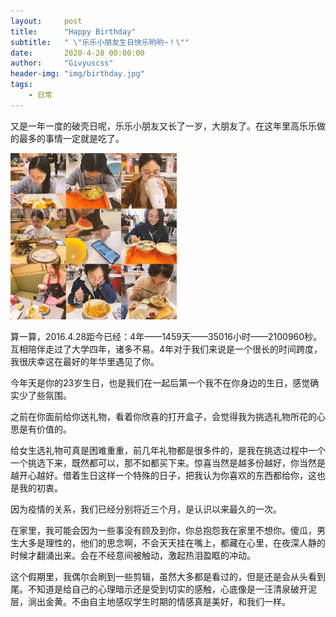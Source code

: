 ```yaml
---
layout:     post
title:      "Happy Birthday"
subtitle:   " \"乐乐小朋友生日快乐哟哟~！\""
date:       2020-4-28 00:00:00
author:     "Givyuscss"
header-img: "img/birthday.jpg"
tags:
    - 日常
---
```




又是一年一度的破壳日呢，乐乐小朋友又长了一岁，大朋友了。在这年里高乐乐做的最多的事情一定就是吃了。



<img src="/img/in-post/birthday/img_1.jpg" alt="img_1" style="zoom:26%;" />



算一算，2016.4.28距今已经：4年——1459天——35016小时——2100960秒。互相陪伴走过了大学四年，诸多不易。4年对于我们来说是一个很长的时间跨度，我很庆幸这在最好的年华里遇见了你。

今年天是你的23岁生日，也是我们在一起后第一个我不在你身边的生日，感觉确实少了些氛围。

之前在你面前给你送礼物，看着你欣喜的打开盒子，会觉得我为挑选礼物所花的心思是有价值的。

给女生选礼物可真是困难重重，前几年礼物都是很多件的，是我在挑选过程中一个一个挑选下来，既然都可以，那不如都买下来。惊喜当然是越多份越好，你当然是越开心越好。借着生日这样一个特殊的日子，把我认为你喜欢的东西都给你，这也是我的初衷。

因为疫情的关系，我们已经分别将近三个月，是认识以来最久的一次。

在家里，我可能会因为一些事没有顾及到你，你总抱怨我在家里不想你。傻瓜，男生大多是理性的，他们的思念啊，不会天天挂在嘴上，都藏在心里，在夜深人静的时候才翻涌出来。会在不经意间被触动，激起热泪盈眶的冲动。

这个假期里，我偶尔会刷到一些剪辑，虽然大多都是看过的，但是还是会从头看到尾。不知道是给自己的心理暗示还是受到切实的感触，心底像是一汪清泉破开泥层，淌出金黄。不由自主地感叹学生时期的情感真是美好，和我们一样。



